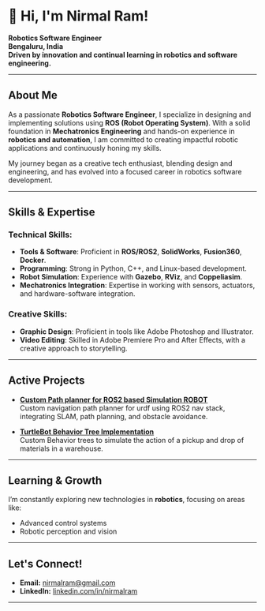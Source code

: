 # 👋 Hi, I'm Nirmal Ram!
**Robotics Software Engineer**  
**Bengaluru, India**  
**Driven by innovation and continual learning in robotics and software engineering.**

---

## About Me

As a passionate **Robotics Software Engineer**, I specialize in designing and implementing solutions using **ROS (Robot Operating System)**. With a solid foundation in **Mechatronics Engineering** and hands-on experience in **robotics and automation**, I am committed to creating impactful robotic applications and continuously honing my skills.  

My journey began as a creative tech enthusiast, blending design and engineering, and has evolved into a focused career in robotics software development.  

---

## Skills & Expertise

### Technical Skills:
- **Tools & Software**: Proficient in **ROS/ROS2**, **SolidWorks**, **Fusion360**, **Docker**.  
- **Programming**: Strong in Python, C++, and Linux-based development.  
- **Robot Simulation**: Experience with **Gazebo**, **RViz**, and **Coppeliasim**.  
- **Mechatronics Integration**: Expertise in working with sensors, actuators, and hardware-software integration.

### Creative Skills:
- **Graphic Design**: Proficient in tools like Adobe Photoshop and Illustrator.  
- **Video Editing**: Skilled in Adobe Premiere Pro and After Effects, with a creative approach to storytelling.  

---

## Active Projects

- **[Custom Path planner for ROS2 based Simulation ROBOT](https://github.com/nirmalram07/ros2_diff_bot)**  
  Custom navigation path planner for urdf using ROS2 nav stack, integrating SLAM, path planning, and obstacle avoidance.

- **[TurtleBot Behavior Tree Implementation](https://github.com/nirmalram07/ros2_bt_demo)**  
  Custom Behavior trees to simulate the action of a pickup and drop of materials in a warehouse.

---

## Learning & Growth

I’m constantly exploring new technologies in **robotics**, focusing on areas like:  
- Advanced control systems  
- Robotic perception and vision    

---

##  Let's Connect!

- **Email:** [nirmalram@gmail.com](mailto:nirmalcgvfx@gmail.com)  
- **LinkedIn:** [linkedin.com/in/nirmalram](https://www.linkedin.com/in/nirmalrams)    

---
